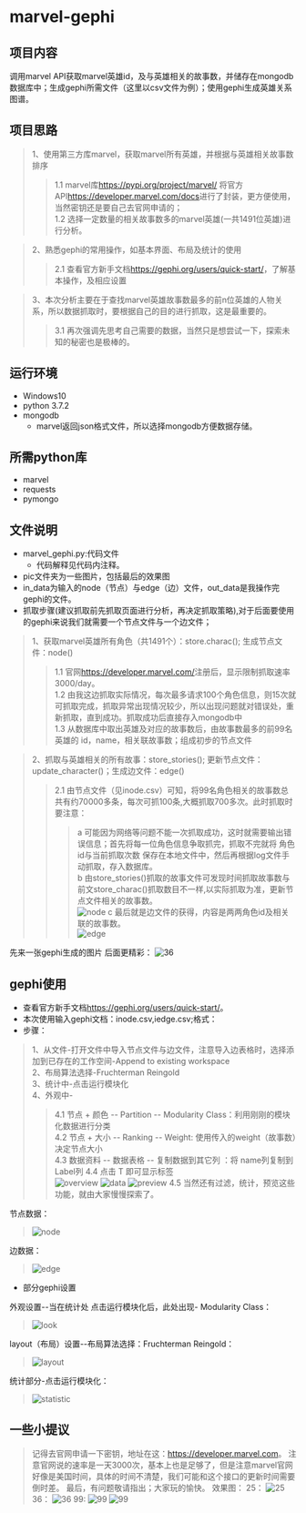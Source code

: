 # marvel-gephi
## 项目内容  
调用marvel API获取marvel英雄id，及与英雄相关的故事数，并储存在mongodb数据库中；生成gephi所需文件（这里以csv文件为例）；使用gephi生成英雄关系图谱。
## 项目思路
> 1、使用第三方库marvel，获取marvel所有英雄，并根据与英雄相关故事数排序
> > 1.1 marvel库<https://pypi.org/project/marvel/> 将官方API<https://developer.marvel.com/docs>进行了封装，更方便使用，当然密钥还是要自己去官网申请的；<br>
1.2 选择一定数量的相关故事数多的marvel英雄(一共1491位英雄)进行分析。

> 2、熟悉gephi的常用操作，如基本界面、布局及统计的使用
> > 2.1 查看官方新手文档<https://gephi.org/users/quick-start/>，了解基本操作，及相应设置

> 3、本次分析主要在于查找marvel英雄故事数最多的前n位英雄的人物关系，所以数据抓取时，要根据自己的目的进行抓取，这是最重要的。
> > 3.1 再次强调先思考自己需要的数据，当然只是想尝试一下，探索未知的秘密也是极棒的。

## 运行环境
* Windows10
* python 3.7.2
* mongodb
  * marvel返回json格式文件，所以选择mongodb方便数据存储。
## 所需python库
* marvel
* requests
* pymongo
## 文件说明
* marvel_gephi.py:代码文件
  * 代码解释见代码内注释。
* pic文件夹为一些图片，包括最后的效果图
* in_data为输入的node（节点）与edge（边）文件，out_data是我操作完gephi的文件。
* 抓取步骤(建议抓取前先抓取页面进行分析，再决定抓取策略),对于后面要使用的gephi来说我们就需要一个节点文件与一个边文件；
> 1、获取marvel英雄所有角色（共1491个）：store.charac(); 生成节点文件：node()
> > 1.1 官网<https://developer.marvel.com/>注册后，显示限制抓取速率3000/day。<br>
1.2 由我这边抓取实际情况，每次最多请求100个角色信息，则15次就可抓取完成，抓取异常出现情况较少，所以出现问题就对错误处，重新抓取，直到成功。抓取成功后直接存入mongodb中<br>
1.3 从数据库中取出英雄及对应的故事数后，由故事数最多的前99名英雄的 id，name，相关联故事数；组成初步的节点文件

> 2、抓取与英雄相关的所有故事：store_stories(); 更新节点文件：update_character()；生成边文件：edge()
> > 2.1 由节点文件（见inode.csv）可知，将99名角色相关的故事数总共有约70000多条，每次可抓100条,大概抓取700多次。此时抓取时要注意：
> > > a 可能因为网络等问题不能一次抓取成功，这时就需要输出错误信息；首先将每一位角色信息争取抓完，抓取不完就将 角色id与当前抓取次数 保存在本地文件中，然后再根据log文件手动抓取，存入数据库。<br>
b 由store_stories()抓取的故事文件可发现时间抓取故事数与前文store_charac()抓取数目不一样,以实际抓取为准，更新节点文件相关的故事数。<br>
> ![node](pic/id-lable-w.png)
c 最后就是边文件的获得，内容是两两角色id及相关联的故事数。<br>
> ![edge](pic/s-t-w.png)

先来一张gephi生成的图片
后面更精彩：
![36](pic/zn36.svg)
## gephi使用
* 查看官方新手文档<https://gephi.org/users/quick-start/>。
* 本次使用输入gephi文档：inode.csv,iedge.csv;格式：
* 步骤：
> 1、从文件-打开文件中导入节点文件与边文件，注意导入边表格时，选择添加到已存在的工作空间-Append to existing workspace <br>
> 2、布局算法选择-Fruchterman Reingold <br>
> 3、统计中-点击运行模块化<br>
> 4、外观中-
> > 4.1 节点 + 颜色 -- Partition -- Modularity Class：利用刚刚的模块化数据进行分类<br>
> > 4.2 节点 + 大小 -- Ranking -- Weight: 使用传入的weight（故事数）决定节点大小<br>
> > 4.3 数据资料 -- 数据表格 -- 复制数据到其它列 ：将 name列复制到 Label列
> > 4.4 点击 T 即可显示标签<br>
> ![overview](pic/over.png)
> ![data](pic/data.png)
> ![preview](pic/preview.png)
> > 4.5 当然还有过滤，统计，预览这些功能，就由大家慢慢探索了。

节点数据：

> ![node](pic/id-lable-w.png)

边数据：

> ![edge](pic/s-t-w.png)

* 部分gephi设置

外观设置--当在统计处 点击运行模块化后，此处出现- Modularity Class：

> ![look](pic/look.png)

layout（布局）设置--布局算法选择：Fruchterman Reingold：

> ![layout](pic/layout.png)

统计部分-点击运行模块化：

> ![statistic](pic/statistic.png)
## 一些小提议
> 记得去官网申请一下密钥，地址在这：<https://developer.marvel.com>。
> 注意官网说的速率是一天3000次，基本上也是足够了，但是注意marvel官网好像是美国时间，具体的时间不清楚，我们可能和这个接口的更新时间需要倒时差。
> 最后，有问题敬请指出；大家玩的愉快。
> 效果图：
25：
![25](pic/h25.svg)
36：
![36](pic/zn36.svg)
99:
![99](pic/h99.svg)
![99](pic/100.svg)





